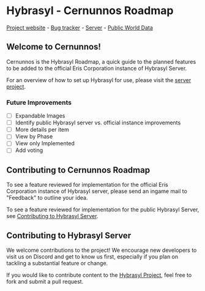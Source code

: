 # Hybrasyl - Cernunnos Roadmap

[Project website](http://hybrasyl.com/) -
[Bug tracker](https://www.hybrasyl.com/bugs/) -
[Server](https://github.com/hybrasyl/server) - 
[Public World Data](https://github.com/hybrasyl/ceridwen/)


## **Welcome to Cernunnos!**

Cernunnos is the Hybrasyl Roadmap, a quick guide to the planned features to be added to the official Eris Corporation instance of Hybrasyl Server.

For an overview of how to set up Hybrasyl for use, please visit the [server project](https://github.com/hybrasyl/server).

### Future Improvements
- [ ] Expandable Images
- [ ] Identify public Hybrasyl server vs. official instance improvements
- [ ] More details per item
- [ ] View by Phase
- [ ] View only Implemented
- [ ] Add voting

## Contributing to Cernunnos Roadmap
To see a feature reviewed for implementation for the official Eris Corporation instance of Hybrasyl server, please send an ingame mail to "Feedback" to outline your idea.

To see a feature reviewed for implementation for the public Hybrasyl Server, see [Contributing to Hybrasyl Server](#contributing-to-hybrasyl-server).

## Contributing to Hybrasyl Server
We welcome contributions to the project! We encourage new developers to visit
us on Discord and get to know us first, especially if you plan on tackling a substantial feature or change.

If you would like to contribute content to the [Hybrasyl Project](https://github.com/hybrasyl/server), feel free to fork and submit a pull request.



